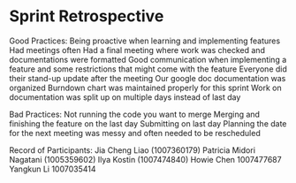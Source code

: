 # Sprint Retrospective

Good Practices: 
Being proactive when learning and implementing features
Had meetings often
Had a final meeting where work was checked and documentations were formatted
Good communication when implementing a feature and some restrictions that might come with the feature
Everyone did their stand-up update after the meeting
Our google doc documentation was organized
Burndown chart was maintained properly for this sprint
Work on documentation was split up on multiple days instead of last day

Bad Practices:
Not running the code you want to merge
Merging and finishing the feature on the last day
Submitting on last day
Planning the date for the next meeting was messy and often needed to be rescheduled

Record of Participants:
Jia Cheng Liao (1007360179)
Patricia Midori Nagatani (1005359602)
Ilya Kostin (1007474840)
Howie Chen 1007477687
Yangkun Li 1007035414



